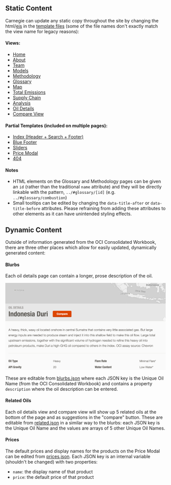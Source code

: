 ## Static Content

Carnegie can update any static copy throughout the site by changing the html/[ejs](http://www.embeddedjs.com/) in the [template files](https://github.com/carnegieendowment/oil-climate-index-2/tree/master/app/assets/scripts/templates) (some of the file names don't exactly match the view name for legacy reasons):

#### Views:
- [Home](https://github.com/carnegieendowment/oil-climate-index-2/tree/master/app/assets/scripts/templates/homepage.ejs)
- [About](https://github.com/carnegieendowment/oil-climate-index-2/tree/master/app/assets/scripts/templates/about.ejs)
- [Team](https://github.com/carnegieendowment/oil-climate-index-2/tree/master/app/assets/scripts/templates/team.ejs)
- [Models](https://github.com/carnegieendowment/oil-climate-index-2/tree/master/app/assets/scripts/templates/models.ejs)
- [Methodology](https://github.com/carnegieendowment/oil-climate-index-2/tree/master/app/assets/scripts/templates/methodology.ejs)
- [Glossary](https://github.com/carnegieendowment/oil-climate-index-2/tree/master/app/assets/scripts/templates/glossary.ejs)
- [Map](https://github.com/carnegieendowment/oil-climate-index-2/tree/master/app/assets/scripts/templates/mapview.ejs)
- [Total Emissions](https://github.com/carnegieendowment/oil-climate-index-2/tree/master/app/assets/scripts/templates/supplycurve.ejs)
- [Supply Chain](https://github.com/carnegieendowment/oil-climate-index-2/tree/master/app/assets/scripts/templates/compareoils.ejs)
- [Analysis](https://github.com/carnegieendowment/oil-climate-index-2/tree/master/app/assets/scripts/templates/emissionsdrivers.ejs)
- [Oil Details](https://github.com/carnegieendowment/oil-climate-index-2/tree/master/app/assets/scripts/templates/oildetails.ejs)
- [Compare View](https://github.com/carnegieendowment/oil-climate-index-2/tree/master/app/assets/scripts/templates/compareview.ejs)

#### Partial Templates (included on multiple pages):
- [Index (Header + Search + Footer)](https://github.com/carnegieendowment/oil-climate-index-2/blob/master/app/index.html)
- [Blue Footer](https://github.com/carnegieendowment/oil-climate-index-2/tree/master/app/assets/scripts/templates/bluebar.ejs)
- [Sliders](https://github.com/carnegieendowment/oil-climate-index-2/tree/master/app/assets/scripts/templates/modelparameters.ejs)
- [Price Modal](https://github.com/carnegieendowment/oil-climate-index-2/tree/master/app/assets/scripts/templates/prices.ejs)
- [404](https://github.com/carnegieendowment/oil-climate-index-2/blob/master/app/404.html)

#### Notes

- HTML elements on the Glossary and Methodology pages can be given an `id` (rather than the traditional `name` attribute) and they will be directly linkable with the pattern, `../#glossary/[id]` (e.g. `../#glossary/combustion`)
- Small tooltips can be edited by changing the `data-title-after` or `data-title-before` attributes. Please refraining from adding these attributes to other elements as it can have unintended styling effects.

## Dynamic Content

Outside of information generated from the OCI Consolidated Workbook, there are three other places which allow for easily updated, dynamically generated content:

#### Blurbs

Each oil details page can contain a longer, prose description of the oil.

![blurb view](doc-images/blurbs.png)

These are editable from [blurbs.json](https://github.com/carnegieendowment/oil-climate-index-2/blob/master/app/assets/data/blurbs.json) where each JSON key is the Unique Oil Name (from the OCI Consolidated Workbook) and contains a property `description` where the oil description can be entered.

#### Related Oils

Each oil details view and compare view will show up 5 related oils at the bottom of the page and as suggestions in the "compare" button. These are editable from [related.json](https://github.com/carnegieendowment/oil-climate-index-2/blob/master/app/assets/data/related.json) in a similar way to the blurbs: each JSON key is the Unique Oil Name and the values are arrays of 5 other Unique Oil Names.

#### Prices

The default prices and display names for the products on the Price Modal can be edited from [prices.json](https://github.com/carnegieendowment/oil-climate-index-2/blob/master/app/assets/data/prices.json). Each JSON key is an internal variable (shouldn't be changed) with two properties:
- `name`: the display name of that product
- `price`: the default price of that product
